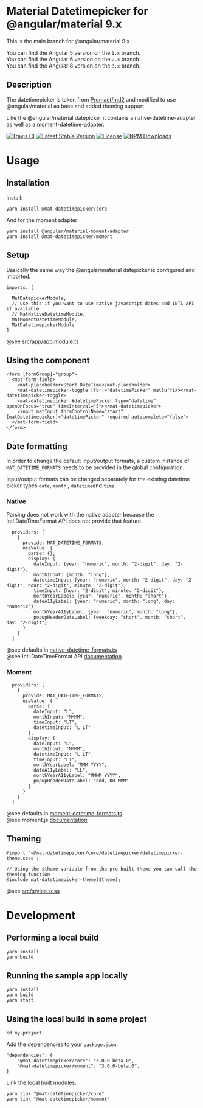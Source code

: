 # Material Datetimepicker for @angular/material 9.x

This is the main branch for @angular/material 9.x

You can find the Angular 5 version on the `1.x` branch. \
You can find the Angular 6 version on the `2.x` branch. \
You can find the Angular 8 version on the `3.x` branch.

## Description

The datetimepicker is taken from [Promact/md2](https://github.com/Promact/md2) and modified to use @angular/material as base and added theming support.

Like the @angular/material datepicker it contains a native-datetime-adapter as well as a moment-datetime-adapter.

[![Travis CI](https://travis-ci.org/kuhnroyal/mat-datetimepicker.svg?branch=master)](https://travis-ci.org/kuhnroyal/mat-datetimepicker)
[![Latest Stable Version](https://img.shields.io/npm/v/@mat-datetimepicker/core.svg)](https://www.npmjs.com/package/@mat-datetimepicker/core)
[![License](https://img.shields.io/npm/l/@mat-datetimepicker/core.svg)](https://www.npmjs.com/package/@mat-datetimepicker/core)
[![NPM Downloads](https://img.shields.io/npm/dm/@mat-datetimepicker/core.svg)](https://www.npmjs.com/package/@mat-datetimepicker/core)

# Usage
## Installation
Install:
```
yarn install @mat-datetimepicker/core
```
And for the moment adapter:
```
yarn install @angular/material-moment-adapter
yarn install @mat-datetimepicker/moment
``` 

## Setup
Basically the same way the @angular/material datepicker is configured and imported.

```
imports: [
  ...
  MatDatepickerModule,
  // use this if you want to use native javascript dates and INTL API if available
  // MatNativeDatetimeModule,
  MatMomentDatetimeModule,
  MatDatetimepickerModule
]
```
@see [src/app/app.module.ts](src/app/app.module.ts)

## Using the component
```
<form [formGroup]="group">
  <mat-form-field>
    <mat-placeholder>Start DateTime</mat-placeholder>
    <mat-datetimepicker-toggle [for]="datetimePicker" matSuffix></mat-datetimepicker-toggle>
    <mat-datetimepicker #datetimePicker type="datetime" openOnFocus="true" timeInterval="5"></mat-datetimepicker>
    <input matInput formControlName="start" [matDatetimepicker]="datetimePicker" required autocomplete="false">
  </mat-form-field>
</form>
```

## Date formatting
In order to change the default input/output formats,
a custom instance of `MAT_DATETIME_FORMATS` needs to be provided in the global configuration.

Input/output formats can be changed separately for the existing datetime picker types
`date`, `month` , `datetime`and `time`.

### Native
Parsing does not work with the native adapter because the Intl.DateTimeFormat API does not provide that feature.
```
  providers: [
    {
      provide: MAT_DATETIME_FORMATS,
      useValue: {
        parse: {},
        display: {
          dateInput: {year: "numeric", month: "2-digit", day: "2-digit"},
          monthInput: {month: "long"},
          datetimeInput: {year: "numeric", month: "2-digit", day: "2-digit", hour: "2-digit", minute: "2-digit"},
          timeInput: {hour: "2-digit", minute: "2-digit"},
          monthYearLabel: {year: "numeric", month: "short"},
          dateA11yLabel: {year: "numeric", month: "long", day: "numeric"},
          monthYearA11yLabel: {year: "numeric", month: "long"},
          popupHeaderDateLabel: {weekday: "short", month: "short", day: "2-digit"}
      }
    }
  ]
```
@see defaults in [native-datetime-formats.ts](projects/core/src/adapter/native-datetime-formats.ts) \
@see Intl.DateTimeFormat API [documentation](https://developer.mozilla.org/de/docs/Web/JavaScript/Reference/Global_Objects/DateTimeFormat)

### Moment
```
  providers: [
    {
      provide: MAT_DATETIME_FORMATS,
      useValue: {
        parse: {
          dateInput: "L",
          monthInput: "MMMM",
          timeInput: "LT",
          datetimeInput: "L LT"
        },
        display: {
          dateInput: "L",
          monthInput: "MMMM",
          datetimeInput: "L LT",
          timeInput: "LT",
          monthYearLabel: "MMM YYYY",
          dateA11yLabel: "LL",
          monthYearA11yLabel: "MMMM YYYY",
          popupHeaderDateLabel: "ddd, DD MMM"
        }
      }
    }
  ]
```
@see defaults in [moment-datetime-formats.ts](projects/moment/src/adapter/moment-datetime-formats.ts) \
@see moment.js [documentation](https://momentjs.com/docs/#/displaying/)

## Theming
```
@import '~@mat-datetimepicker/core/datetimepicker/datetimepicker-theme.scss';

// Using the $theme variable from the pre-built theme you can call the theming function
@include mat-datetimepicker-theme($theme);
```
@see [src/styles.scss](src/styles.scss)

# Development
## Performing a local build
```
yarn install
yarn build
``` 

## Running the sample app locally
```
yarn install
yarn build
yarn start
``` 

## Using the local build in some project
```
cd my-project
``` 
Add the dependencies to your `package.json`:
```
"dependencies": {
    "@mat-datetimepicker/core": "3.0.0-beta.0",
    "@mat-datetimepicker/moment": "3.0.0-beta.0",
}
```
Link the local built modules:
```
yarn link "@mat-datetimepicker/core"
yarn link "@mat-datetimepicker/moment"
``` 
